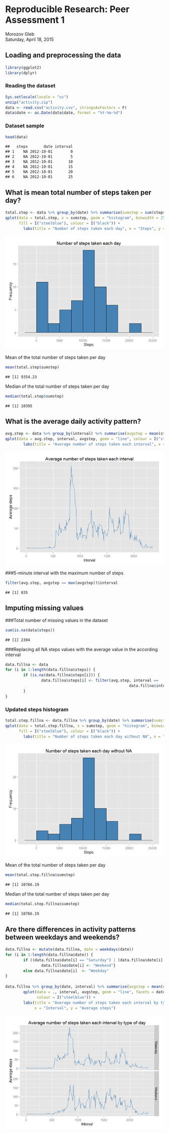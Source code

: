 # Reproducible Research: Peer Assessment 1
Morozov Gleb  
Saturday, April 18, 2015  


## Loading and preprocessing the data


```r
library(ggplot2)
library(dplyr)
```

### Reading the dataset


```r
Sys.setlocale(locale = "us")
unzip("activity.zip")
data <- read.csv("activity.csv", stringsAsFactors = F)
data$date <- as.Date(data$date, format = "%Y-%m-%d")
```

### Dataset sample


```r
head(data)
```

```
##   steps       date interval
## 1    NA 2012-10-01        0
## 2    NA 2012-10-01        5
## 3    NA 2012-10-01       10
## 4    NA 2012-10-01       15
## 5    NA 2012-10-01       20
## 6    NA 2012-10-01       25
```


## What is mean total number of steps taken per day?


```r
total.step <- data %>% group_by(date) %>% summarise(sumstep = sum(steps, na.rm = T))
qplot(data = total.step, x = sumstep, geom = "histogram", binwidth = 2500, 
      fill = I("steelblue"), colour = I("black")) +
        labs(title = "Number of steps taken each day", x = "Steps", y = "Frequency")
```

![](PA1_template_files/figure-html/unnamed-chunk-4-1.png) 

Mean of the total number of steps taken per day


```r
mean(total.step$sumstep)
```

```
## [1] 9354.23
```

Median of the total number of steps taken per day

```r
median(total.step$sumstep)
```

```
## [1] 10395
```


## What is the average daily activity pattern?


```r
avg.step <- data %>% group_by(interval) %>% summarise(avgstep = mean(steps, na.rm = T))
qplot(data = avg.step, interval, avgstep, geom = "line", colour = I("steelblue")) +
        labs(title = "Average number of steps taken each interval", x = "Interval", y = "Average steps")
```

![](PA1_template_files/figure-html/unnamed-chunk-7-1.png) 

###5-minute interval with the maximum number of steps

```r
filter(avg.step, avgstep == max(avgstep))$interval
```

```
## [1] 835
```


## Imputing missing values

###Total number of missing values in the dataset

```r
sum(is.na(data$steps))
```

```
## [1] 2304
```

###Replacing all NA steps values with the average value in the according interval

```r
data.fillna <- data
for (i in 1:length(data.fillna$steps)) {
        if (is.na(data.fillna$steps[i])) {
                data.fillna$steps[i] <- filter(avg.step, interval == 
                                                       data.fillna$interval[i])$avgstep
        }
}
```

### Updated steps histogram

```r
total.step.fillna <- data.fillna %>% group_by(date) %>% summarise(sumstep = sum(steps, na.rm = T))
qplot(data = total.step.fillna, x = sumstep, geom = "histogram", binwidth = 2500, 
      fill = I("steelblue"), colour = I("black")) +
        labs(title = "Number of steps taken each day without NA", x = "Steps", y = "Frequency")
```

![](PA1_template_files/figure-html/unnamed-chunk-11-1.png) 

Mean of the total number of steps taken per day

```r
mean(total.step.fillna$sumstep)
```

```
## [1] 10766.19
```

Median of the total number of steps taken per day

```r
median(total.step.fillna$sumstep)
```

```
## [1] 10766.19
```


## Are there differences in activity patterns between weekdays and weekends?

```r
data.fillna <- mutate(data.fillna, date = weekdays(date))
for (i in 1:length(data.fillna$date)) {
        if ((data.fillna$date[i] == "Saturday") | (data.fillna$date[i] == "Sunday")) {
                data.fillna$date[i] <- "Weekend"}
        else data.fillna$date[i]  <- "Weekday"
}

data.fillna %>% group_by(date, interval) %>% summarise(avgstep = mean(steps)) %>% 
        qplot(data = ., interval, avgstep, geom = "line", facets = date ~ ., 
              colour = I("steelblue")) + 
        labs(title = "Average number of steps taken each interval by type of day",
             x = "Interval", y = "Average steps")
```

![](PA1_template_files/figure-html/unnamed-chunk-14-1.png) 

